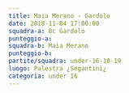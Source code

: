 ```yaml
---
title: Maia Merano - Gardolo
date: 2018-11-04 17:00:00
squadra-a: Bc Gardolo
punteggio-a: 
squadra-b: Maia Merano
punteggio-b: 
partite/squadra: under-16-18-19
luogo: Palestra ¿Segantini¿
categoria: under 16
---
```

